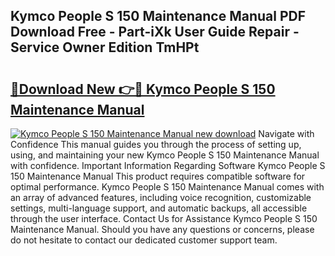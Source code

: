 ## Kymco People S 150 Maintenance Manual PDF Download Free - Part-iXk User Guide Repair - Service Owner Edition TmHPt

# <h2><a href="http://bc82997.oget.top/?id=Kymco+People+S+150+Maintenance+Manual">🔗Download New 👉🔴 Kymco People S 150 Maintenance Manual</a></h2>

[![Kymco People S 150 Maintenance Manual new download](https://i.imgur.com/5g1atiW.png)](http://bc82997.oget.top/?id=Kymco+People+S+150+Maintenance+Manual)
Navigate with Confidence This manual guides you through the process of setting up, using, and maintaining your new Kymco People S 150 Maintenance Manual with confidence. Important Information Regarding Software Kymco People S 150 Maintenance Manual This product requires compatible software for optimal performance. Kymco People S 150 Maintenance Manual comes with an array of advanced features, including voice recognition, customizable settings, multi-language support, and automatic backups, all accessible through the user interface. Contact Us for Assistance Kymco People S 150 Maintenance Manual. Should you have any questions or concerns, please do not hesitate to contact our dedicated customer support team.
